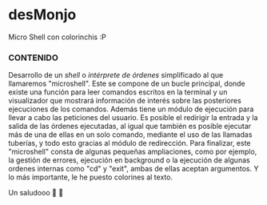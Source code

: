 # desMonjo
Micro Shell con colorinchis :P
### CONTENIDO
Desarrollo de un *shell* o *intérprete de órdenes* simplificado al que llamaremos "microshell". Este se compone de un
bucle principal, donde existe una función para leer comandos escritos en la terminal y un visualizador que mostrará 
información de interés sobre las posteriores ejecuciones de los comandos. Además tiene un módulo de ejecución para 
llevar a cabo las peticiones del usuario. Es posible el redirigir la entrada y la salida de las órdenes ejecutadas, al
igual que también es posible ejecutar más de una de ellas en un solo comando, mediante el uso de las llamadas tuberías,
y todo esto gracias al módulo de redirección. Para finalizar, este "microshell" consta de algunas pequeñas ampliaciones,
como por ejemplo, la gestión de errores, ejecución en background o la ejecución de algunas ordenes internas
como "cd" y "exit", ambas de ellas aceptan argumentos. Y lo más importante, le he puesto colorines al texto.


Un saludooo :sauropod: :dizzy:
